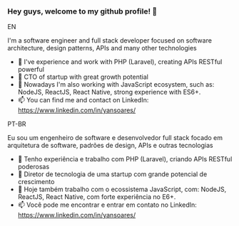 ### Hey guys, welcome to my github profile! 👋

EN

I'm a software engineer and full stack developer focused on software architecture, design patterns, APIs and many other technologies

- 🔭 I've experience and work with PHP (Laravel), creating APIs RESTful powerful
- 🔭 CTO of startup with great growth potential
- 🌱 Nowadays I'm also working with JavaScript ecosystem, such as: NodeJS, ReactJS, React Native, strong experience with ES6+.
- 📫 You can find me and contact on LinkedIn: https://www.linkedin.com/in/yansoares/


PT-BR

Eu sou um engenheiro de software e desenvolvedor full stack focado em arquitetura de software, padrões de design, APIs e outras tecnologias

- 🔭 Tenho experiência e trabalho com PHP (Laravel), criando APIs RESTful poderosas
- 🔭 Diretor de tecnologia de uma startup com grande potencial de crescimento
- 🌱 Hoje também trabalho com o ecossistema JavaScript, com: NodeJS, ReactJS, React Native, com forte experiência no E6+.
- 📫 Você pode me encontrar e entrar em contato no LinkedIn: https://www.linkedin.com/in/yansoares/
